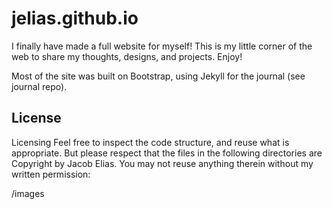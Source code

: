 jelias.github.io
================

I finally have made a full website for myself! This is my little corner of the web to share my thoughts, designs, and projects. Enjoy!

Most of the site was built on Bootstrap, using Jekyll for the journal (see journal repo). 

## License

Licensing
Feel free to inspect the code structure, and reuse what is appropriate. But please respect that the files in the following directories are Copyright by Jacob Elias. You may not reuse anything therein without my written permission:

/images
